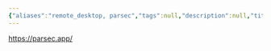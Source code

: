 ```yaml
---
{"aliases":"remote_desktop, parsec","tags":null,"description":null,"title":"parsec, 레이턴시에 몰빵한 리모트 데스크톱","created":"2023-07-26T23:40:39","updated":"2023-07-26T23:40:59","dg-publish":true,"permalink":"/docs/parsec, 레이턴시에 몰빵한 리모트 데스크톱/","dgPassFrontmatter":true}
---
```


<https://parsec.app/>
